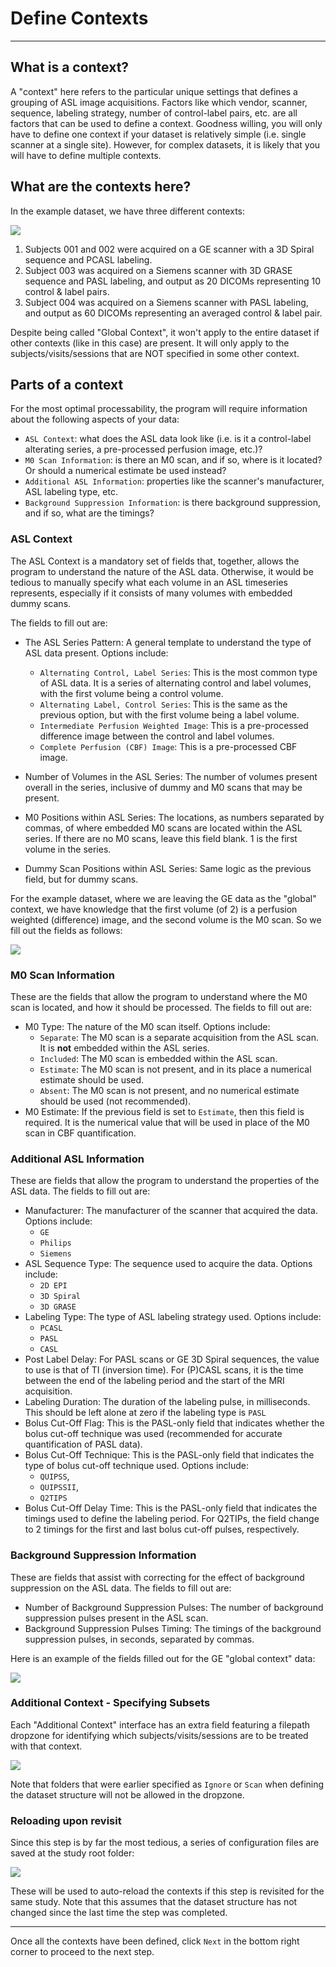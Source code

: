 # Define Contexts

---

## What is a context?

A "context" here refers to the particular unique settings that defines a grouping of ASL image acquisitions. Factors like which vendor, scanner, sequence, labeling strategy, number of control-label pairs, etc. are all factors that can be used to define a context. Goodness willing, you will only have to define one context if your dataset is relatively simple (i.e. single scanner at a single site). However, for complex datasets, it is likely that you will have to define multiple contexts.

## What are the contexts here?

In the example dataset, we have three different contexts:

<img src="../../../assets/img/Tutorial/Import/3_Define_Contexts/Import_DefineContexts_FolderToContextRelation.png" />

1. Subjects 001 and 002 were acquired on a GE scanner with a 3D Spiral sequence and PCASL labeling.
2. Subject 003 was acquired on a Siemens scanner with 3D GRASE sequence and PASL labeling, and output as 20 DICOMs representing 10 control & label pairs.
3. Subject 004 was acquired on a Siemens scanner with PASL labeling, and output as 60 DICOMs representing an averaged control & label pair.

Despite being called "Global Context", it won't apply to the entire dataset if other contexts (like in this case) are present. It will only apply to the subjects/visits/sessions that are NOT specified in some other context.

## Parts of a context

For the most optimal processability, the program will require information about the following aspects of your data:

- `ASL Context`: what does the ASL data look like (i.e. is it a control-label alterating series, a pre-processed perfusion image, etc.)?
- `M0 Scan Information`: is there an M0 scan, and if so, where is it located? Or should a numerical estimate be used instead?
- `Additional ASL Information`: properties like the scanner's manufacturer, ASL labeling type, etc.
- `Background Suppression Information`: is there background suppression, and if so, what are the timings?

### ASL Context

The ASL Context is a mandatory set of fields that, together, allows the program to understand the nature of the ASL data. Otherwise, it would be tedious to manually specify what each volume in an ASL timeseries represents, especially if it consists of many volumes with embedded dummy scans.

The fields to fill out are:

- The ASL Series Pattern: A general template to understand the type of ASL data present. Options include:
    - `Alternating Control, Label Series`: This is the most common type of ASL data. It is a series of alternating control and label volumes, with the first volume being a control volume.
    - `Alternating Label, Control Series`: This is the same as the previous option, but with the first volume being a label volume.
    - `Intermediate Perfusion Weighted Image`: This is a pre-processed difference image between the control and label volumes.
    - `Complete Perfusion (CBF) Image`: This is a pre-processed CBF image.

- Number of Volumes in the ASL Series: The number of volumes present overall in the series, inclusive of dummy and M0 scans that may be present.

- M0 Positions within ASL Series: The locations, as numbers separated by commas, of where embedded M0 scans are located within the ASL series. If there are no M0 scans, leave this field blank. 1 is the first volume in the series.

- Dummy Scan Positions within ASL Series: Same logic as the previous field, but for dummy scans.

For the example dataset, where we are leaving the GE data as the "global" context, we have knowledge that the first volume (of 2) is a perfusion weighted (difference) image, and the second volume is the M0 scan. So we fill out the fields as follows:

<img src="../../../assets/img/Tutorial/Import/3_Define_Contexts/Import_DefineContexts_ASLContext.png" />

### M0 Scan Information

These are the fields that allow the program to understand where the M0 scan is located, and how it should be processed. The fields to fill out are:

- M0 Type: The nature of the M0 scan itself. Options include:
    - `Separate`: The M0 scan is a separate acquisition from the ASL scan. It is **not** embedded within the ASL series.
    - `Included`: The M0 scan is embedded within the ASL scan.
    - `Estimate`: The M0 scan is not present, and in its place a numerical estimate should be used.
    - `Absent`: The M0 scan is not present, and no numerical estimate should be used (not recommended).
- M0 Estimate: If the previous field is set to `Estimate`, then this field is required. It is the numerical value that will be used in place of the M0 scan in CBF quantification.

### Additional ASL Information

These are fields that allow the program to understand the properties of the ASL data. The fields to fill out are:

- Manufacturer: The manufacturer of the scanner that acquired the data. Options include:
    - `GE`
    - `Philips`
    - `Siemens`
- ASL Sequence Type: The sequence used to acquire the data. Options include:
    - `2D EPI`
    - `3D Spiral`
    - `3D GRASE`
- Labeling Type: The type of ASL labeling strategy used. Options include:
    - `PCASL`
    - `PASL`
    - `CASL`
- Post Label Delay: For PASL scans or GE 3D Spiral sequences, the value to use is that of TI (inversion time). For (P)CASL scans, it is the time between the end of the labeling period and the start of the MRI acquisition.
- Labeling Duration: The duration of the labeling pulse, in milliseconds. This should be left alone at zero if the labeling type is `PASL`
- Bolus Cut-Off Flag: This is the PASL-only field that indicates whether the bolus cut-off technique was used (recommended for accurate quantification of PASL data).
- Bolus Cut-Off Technique: This is the PASL-only field that indicates the type of bolus cut-off technique used. Options include:
    - `QUIPSS`,
    - `QUIPSSII`,
    - `Q2TIPS`
- Bolus Cut-Off Delay Time: This is the PASL-only field that indicates the timings used to define the labeling period. For Q2TIPs, the field change to 2 timings for the first and last bolus cut-off pulses, respectively.

### Background Suppression Information

These are fields that assist with correcting for the effect of background suppression on the ASL data. The fields to fill out are:
- Number of Background Suppression Pulses: The number of background suppression pulses present in the ASL scan.
- Background Suppression Pulses Timing: The timings of the background suppression pulses, in seconds, separated by commas.

Here is an example of the fields filled out for the GE "global context" data:

<img src="../../../assets/img/Tutorial/Import/3_Define_Contexts/Import_DefineContexts_M0ASLandBSInfo.png" />


### Additional Context - Specifying Subsets

Each "Additional Context" interface has an extra field featuring a filepath dropzone for identifying which subjects/visits/sessions are to be treated with that context.

<img src="../../../assets/img/Tutorial/Import/3_Define_Contexts/Import_DefineContexts_AdditionalContextDropzone.png">

Note that folders that were earlier specified as `Ignore` or `Scan` when defining the dataset structure will not be allowed in the dropzone.

### Reloading upon revisit

Since this step is by far the most tedious, a series of configuration files are saved at the study root folder:

<img src="../../../assets/img/Tutorial/Import/3_Define_Contexts/Import_DefineContexts_SuccessfulSubmit.png">

These will be used to auto-reload the contexts if this step is revisited for the same study. Note that this assumes that the dataset structure has not changed since the last time the step was completed.

---

Once all the contexts have been defined, click `Next` in the bottom right corner to proceed to the next step.

